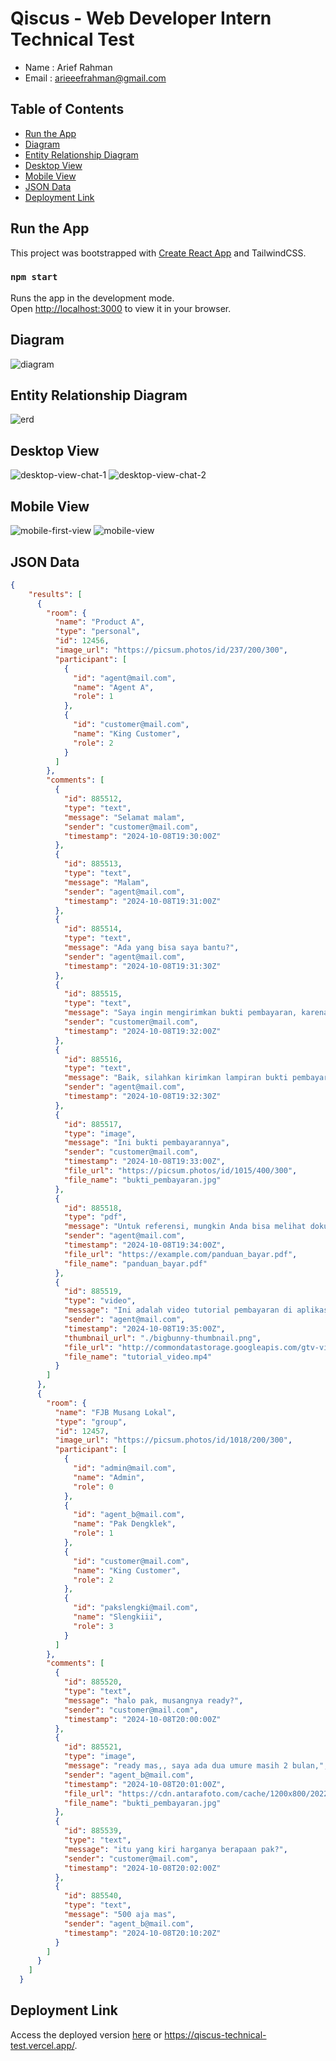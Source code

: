 # Qiscus - Web Developer Intern Technical Test
- Name : Arief Rahman
- Email : arieeefrahman@gmail.com

## Table of Contents

- [Run the App](#run-the-app)
- [Diagram](#diagram)
- [Entity Relationship Diagram](#entity-relationship-diagram)
- [Desktop View](#desktop-view)
- [Mobile View](#mobile-view)
- [JSON Data](#json-data)
- [Deployment Link](#deployment-link)

## Run the App

This project was bootstrapped with [Create React App](https://github.com/facebook/create-react-app) and TailwindCSS.

### `npm start`

Runs the app in the development mode.\
Open [http://localhost:3000](http://localhost:3000) to view it in your browser.

## Diagram
![diagram](diagram.jpg)

## Entity Relationship Diagram
![erd](erd.jpg)

## Desktop View
![desktop-view-chat-1](desktop-view-room-chat-1.png)
![desktop-view-chat-2](desktop-view-room-chat-2.png)


## Mobile View
![mobile-first-view](mobile-first-view.png)
![mobile-view](mobile-view.png)

## JSON Data
```json
{
    "results": [
      {
        "room": {
          "name": "Product A",
          "type": "personal",
          "id": 12456,
          "image_url": "https://picsum.photos/id/237/200/300",
          "participant": [
            {
              "id": "agent@mail.com",
              "name": "Agent A",
              "role": 1
            },
            {
              "id": "customer@mail.com",
              "name": "King Customer",
              "role": 2
            }
          ]
        },
        "comments": [
          {
            "id": 885512,
            "type": "text",
            "message": "Selamat malam",
            "sender": "customer@mail.com",
            "timestamp": "2024-10-08T19:30:00Z"
          },
          {
            "id": 885513,
            "type": "text",
            "message": "Malam",
            "sender": "agent@mail.com",
            "timestamp": "2024-10-08T19:31:00Z"
          },
          {
            "id": 885514,
            "type": "text",
            "message": "Ada yang bisa saya bantu?",
            "sender": "agent@mail.com",
            "timestamp": "2024-10-08T19:31:30Z"
          },
          {
            "id": 885515,
            "type": "text",
            "message": "Saya ingin mengirimkan bukti pembayaran, karena diaplikasi selalu gagal",
            "sender": "customer@mail.com",
            "timestamp": "2024-10-08T19:32:00Z"
          },
          {
            "id": 885516,
            "type": "text",
            "message": "Baik, silahkan kirimkan lampiran bukti pembayarannya",
            "sender": "agent@mail.com",
            "timestamp": "2024-10-08T19:32:30Z"
          },
          {
            "id": 885517,
            "type": "image",
            "message": "Ini bukti pembayarannya",
            "sender": "customer@mail.com",
            "timestamp": "2024-10-08T19:33:00Z",
            "file_url": "https://picsum.photos/id/1015/400/300",
            "file_name": "bukti_pembayaran.jpg"
          },
          {
            "id": 885518,
            "type": "pdf",
            "message": "Untuk referensi, mungkin Anda bisa melihat dokumen ini terlebih dahulu",
            "sender": "agent@mail.com",
            "timestamp": "2024-10-08T19:34:00Z",
            "file_url": "https://example.com/panduan_bayar.pdf",
            "file_name": "panduan_bayar.pdf"
          },
          {
            "id": 885519,
            "type": "video",
            "message": "Ini adalah video tutorial pembayaran di aplikasi",
            "sender": "agent@mail.com",
            "timestamp": "2024-10-08T19:35:00Z",
            "thumbnail_url": "./bigbunny-thumbnail.png",
            "file_url": "http://commondatastorage.googleapis.com/gtv-videos-bucket/sample/BigBuckBunny.mp4",
            "file_name": "tutorial_video.mp4"
          }
        ]
      },
      {
        "room": {
          "name": "FJB Musang Lokal",
          "type": "group",
          "id": 12457,
          "image_url": "https://picsum.photos/id/1018/200/300",
          "participant": [
            {
              "id": "admin@mail.com",
              "name": "Admin",
              "role": 0
            },
            {
              "id": "agent_b@mail.com",
              "name": "Pak Dengklek",
              "role": 1
            },
            {
              "id": "customer@mail.com",
              "name": "King Customer",
              "role": 2
            },
            {
              "id": "pakslengki@mail.com",
              "name": "Slengkiii",
              "role": 3
            }
          ]
        },
        "comments": [
          {
            "id": 885520,
            "type": "text",
            "message": "halo pak, musangnya ready?",
            "sender": "customer@mail.com",
            "timestamp": "2024-10-08T20:00:00Z"
          },
          {
            "id": 885521,
            "type": "image",
            "message": "ready mas,, saya ada dua umure masih 2 bulan,",
            "sender": "agent_b@mail.com",
            "timestamp": "2024-10-08T20:01:00Z",
            "file_url": "https://cdn.antarafoto.com/cache/1200x800/2022/01/25/potensi-bisnis-budidaya-musang-pandan-y38x-dom.jpg",
            "file_name": "bukti_pembayaran.jpg"
          },
          {
            "id": 885539,
            "type": "text",
            "message": "itu yang kiri harganya berapaan pak?",
            "sender": "customer@mail.com",
            "timestamp": "2024-10-08T20:02:00Z"
          },
          {
            "id": 885540,
            "type": "text",
            "message": "500 aja mas",
            "sender": "agent_b@mail.com",
            "timestamp": "2024-10-08T20:10:20Z"
          }
        ]
      }
    ]
  }
```

## Deployment Link
Access the deployed version [here](https://qiscus-technical-test.vercel.app/) or https://qiscus-technical-test.vercel.app/.